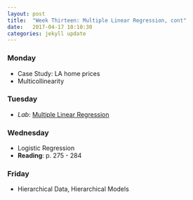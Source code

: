 ```yaml
---
layout: post
title:  "Week Thirteen: Multiple Linear Regression, cont"
date:   2017-04-17 10:10:30
categories: jekyll update
---
```


### Monday
- Case Study: LA home prices
- Multicollinearity

### Tuesday
- *Lab*: <a href = "{{ site.baseurl }}/assets/week-13/multiple_regression.html" target = "_blank">Multiple Linear Regression</a>

### Wednesday
- Logistic Regression
- **Reading**: p. 275 - 284

### Friday
- Hierarchical Data, Hierarchical Models
